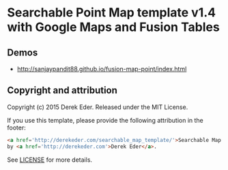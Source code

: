 # Searchable Point Map template v1.4 with Google Maps and Fusion Tables

## Demos
- http://sanjaypandit88.github.io/fusion-map-point/index.html

## Copyright and attribution

Copyright (c) 2015 Derek Eder. Released under the MIT License.

If you use this template, please provide the following attribution in the footer:

```html
<a href='http://derekeder.com/searchable_map_template/'>Searchable Map Template</a>
by <a href='http://derekeder.com'>Derek Eder</a>.
```

See [LICENSE](https://github.com/derekeder/FusionTable-Map-Template/blob/master/LICENSE) for more details.
